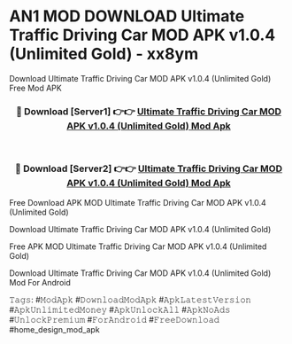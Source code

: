 # AN1 MOD DOWNLOAD Ultimate Traffic Driving Car MOD APK v1.0.4 (Unlimited Gold) - xx8ym
Download Ultimate Traffic Driving Car MOD APK v1.0.4 (Unlimited Gold) Free Mod APK

<div align="center">
<h3>🔴 Download [Server1] 👉👉 <a href="https://apk-comot.site?title=Ultimate_Traffic_Driving_Car_MOD_APK_v1.0.4_(Unlimited_Gold)">Ultimate Traffic Driving Car MOD APK v1.0.4 (Unlimited Gold) Mod Apk</a></h3><br>

<h3>🔴 Download [Server2] 👉👉 <a href="https://apk-comot.site?title=Ultimate_Traffic_Driving_Car_MOD_APK_v1.0.4_(Unlimited_Gold)">Ultimate Traffic Driving Car MOD APK v1.0.4 (Unlimited Gold) Mod Apk</a></h3>
</div>


Free Download APK MOD Ultimate Traffic Driving Car MOD APK v1.0.4 (Unlimited Gold)

Download Ultimate Traffic Driving Car MOD APK v1.0.4 (Unlimited Gold) 

Free APK MOD Ultimate Traffic Driving Car MOD APK v1.0.4 (Unlimited Gold) 

Download Ultimate Traffic Driving Car MOD APK v1.0.4 (Unlimited Gold) Mod For Android

𝚃𝚊𝚐𝚜: #𝙼𝚘𝚍𝙰𝚙𝚔 #𝙳𝚘𝚠𝚗𝚕𝚘𝚊𝚍𝙼𝚘𝚍𝙰𝚙𝚔 #𝙰𝚙𝚔𝙻𝚊𝚝𝚎𝚜𝚝𝚅𝚎𝚛𝚜𝚒𝚘𝚗 #𝙰𝚙𝚔𝚄𝚗𝚕𝚒𝚖𝚒𝚝𝚎𝚍𝙼𝚘𝚗𝚎𝚢 #𝙰𝚙𝚔𝚄𝚗𝚕𝚘𝚌𝚔𝙰𝚕𝚕 #𝙰𝚙𝚔𝙽𝚘𝙰𝚍𝚜 #𝚄𝚗𝚕𝚘𝚌𝚔𝙿𝚛𝚎𝚖𝚒𝚞𝚖 #𝙵𝚘𝚛𝙰𝚗𝚍𝚛𝚘𝚒𝚍 #𝙵𝚛𝚎𝚎𝙳𝚘𝚠𝚗𝚕𝚘𝚊𝚍 #home_design_mod_apk